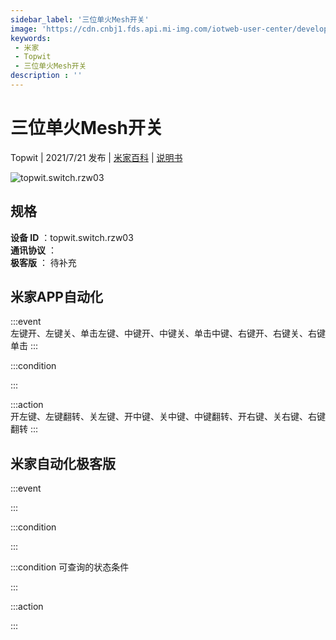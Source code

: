 ```yaml
---
sidebar_label: '三位单火Mesh开关'
image: 'https://cdn.cnbj1.fds.api.mi-img.com/iotweb-user-center/developer_1679047905570L1rEfgkw.png?GalaxyAccessKeyId=AKVGLQWBOVIRQ3XLEW&Expires=9223372036854775807&Signature=H29ztMGC1dG7rGjjgx24RDZLJN4='
keywords: 
 - 米家
 - Topwit
 - 三位单火Mesh开关
description : ''
---
```

# 三位单火Mesh开关

Topwit | 2021/7/21 发布 | [米家百科](https://home.mi.com/webapp/content/baike/product/index.html?model=topwit.switch.rzw03) | [说明书](https://home.mi.com/views/introduction.html?model=topwit.switch.rzw03&region=cn)

![topwit.switch.rzw03](https://cdn.cnbj1.fds.api.mi-img.com/iotweb-user-center/developer_1679047905570L1rEfgkw.png?GalaxyAccessKeyId=AKVGLQWBOVIRQ3XLEW&Expires=9223372036854775807&Signature=H29ztMGC1dG7rGjjgx24RDZLJN4=)

## 规格  
> 
**设备 ID** ：topwit.switch.rzw03  
**通讯协议** ：  
**极客版**  ： 待补充 


## 米家APP自动化  

:::event  
左键开、左键关、单击左键、中键开、中键关、单击中键、右键开、右键关、右键单击
:::

:::condition  

:::

:::action   
开左键、左键翻转、关左键、开中键、关中键、中键翻转、开右键、关右键、右键翻转
:::

## 米家自动化极客版  

:::event  

:::

:::condition  

:::

:::condition 可查询的状态条件  

:::

:::action  

:::

        
